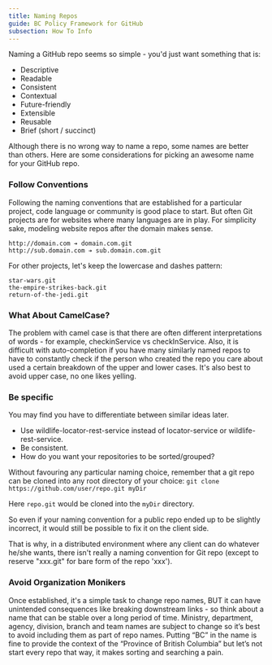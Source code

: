 ```yaml
---
title: Naming Repos
guide: BC Policy Framework for GitHub
subsection: How To Info
---
```


Naming a GitHub repo seems so simple - you'd just want something that is:

* Descriptive
* Readable
* Consistent
* Contextual
* Future-friendly
* Extensible
* Reusable
* Brief (short / succinct)

Although there is no wrong way to name a repo, some names are better than others. Here are some considerations for picking an awesome name for your GitHub repo.

### Follow Conventions

Following the naming conventions that are established for a particular project, code language or community is good place to start. But often Git projects are for websites where many languages are in play. For simplicity sake, modeling website repos after the domain makes sense.

```
http://domain.com ➔ domain.com.git
http://sub.domain.com ➔ sub.domain.com.git
```

For other projects, let's keep the lowercase and dashes pattern:

```
star-wars.git
the-empire-strikes-back.git
return-of-the-jedi.git
```

### What About CamelCase?

The problem with camel case is that there are often different interpretations of words - for example, checkinService vs checkInService. Also, it is difficult with auto-completion if you have many similarly named repos to have to constantly check if the person who created the repo you care about used a certain breakdown of the upper and lower cases. It's also best to avoid upper case, no one likes yelling.

### Be specific

You may find you have to differentiate between similar ideas later.

* Use wildlife-locator-rest-service instead of locator-service or wildlife-rest-service.
* Be consistent.
* How do you want your repositories to be sorted/grouped?

Without favouring any particular naming choice, remember that a git repo can be cloned into any root directory of your choice: `git clone https://github.com/user/repo.git myDir`

Here `repo.git` would be cloned into the `myDir` directory.

So even if your naming convention for a public repo ended up to be slightly incorrect, it would still be possible to fix it on the client side.

That is why, in a distributed environment where any client can do whatever he/she wants, there isn't really a naming convention for Git repo (except to reserve "xxx.git" for bare form of the repo 'xxx').

### Avoid Organization Monikers

Once established, it's a simple task to change repo names, BUT it can have unintended consequences like breaking downstream links - so think about a name that can be stable over a long period of time. Ministry, department, agency, division, branch and team names are subject to change so it’s best to avoid including them as part of repo names. Putting “BC” in the name is fine to provide the context of the “Province of British Columbia” but let’s not start every repo that way, it makes sorting and searching a pain.
